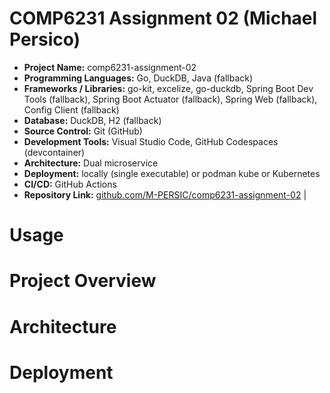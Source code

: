 # COMP6231 Assignment 02 (Michael Persico)

- **Project Name:** comp6231-assignment-02
- **Programming Languages:** Go, DuckDB, Java (fallback)
- **Frameworks / Libraries:** go-kit, excelize, go-duckdb, Spring Boot Dev Tools (fallback), Spring Boot Actuator (fallback), Spring Web (fallback), Config Client (fallback)
- **Database:** DuckDB, H2 (fallback)
- **Source Control:** Git (GitHub)
- **Development Tools:** Visual Studio Code, GitHub Codespaces (devcontainer)
- **Architecture:** Dual microservice
- **Deployment:** locally (single executable) or podman kube or Kubernetes
- **CI/CD:** GitHub Actions
- **Repository Link:** [github.com/M-PERSIC/comp6231-assignment-02](https://github.com/M-PERSIC/comp6231-assignment-02.git)                                                                     |


# Usage

# Project Overview

# Architecture

# Deployment

